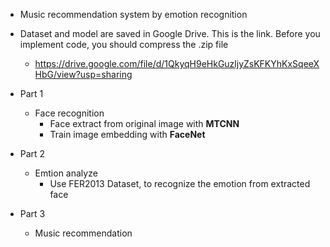 + Music recommendation system by emotion recognition

+ Dataset and model are saved in Google Drive. This is the link. Before you implement code, you should compress the .zip file 
   + https://drive.google.com/file/d/1QkyqH9eHkGuzljyZsKFKYhKxSqeeXHbG/view?usp=sharing

+ Part 1 
  + Face recognition
      + Face extract from original image with **MTCNN**
      + Train image embedding with **FaceNet** 

+ Part 2 
  + Emtion analyze
      + Use FER2013 Dataset, to recognize the emotion from extracted face

+ Part 3
  + Music recommendation

